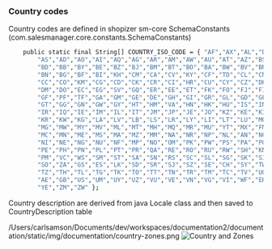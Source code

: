 
### Country codes

Country codes are defined in shopizer sm-core SchemaConstants (com.salesmanager.core.constants.SchemaConstants)
 
```sh
	public static final String[] COUNTRY_ISO_CODE = { "AF","AX","AL","DZ",
		"AS","AD","AO","AI","AQ","AG","AR","AM","AW","AU","AT","AZ","BS","BH",
		"BD","BB","BY","BE","BZ","BJ","BM","BT","BO","BA","BW","BV","BR","IO",
		"BN","BG","BF","BI","KH","CM","CA","CV","KY","CF","TD","CL","CN","CX",
		"CC","CO","KM","CG","CD","CK","CR","CI","HR","CU","CY","CZ","DK","DJ",
		"DM","DO","EC","EG","SV","GQ","ER","EE","ET","FK","FO","FJ","FI","FR",
		"GF","PF","TF","GA","GM","GE","DE","GH","GI","GR","GL","GD","GP","GU",
		"GT","GG","GN","GW","GY","HT","HM","VA","HN","HK","HU","IS","IN","ID",
		"IR","IQ","IE","IM","IL","IT","JM","JP","JE","JO","KZ","KE","KI","KP",
		"KR","KW","KG","LA","LV","LB","LS","LR","LY","LI","LT","LU","MO","MK",
		"MG","MW","MY","MV","ML","MT","MH","MQ","MR","MU","YT","MX","FM","MD",
		"MC","MN","ME","MS","MA","MZ","MM","NA","NR","NP","NL","AN","NC","NZ",
		"NI","NE","NG","NU","NF","MP","NO","OM","PK","PW","PS","PA","PG","PY",
		"PE","PH","PN","PL","PT","PR","QA","RE","RO","RU","RW","SH","KN","LC",
		"PM","VC","WS","SM","ST","SA","SN","RS","SC","SL","SG","SK","SI","SB",
		"SO","ZA","GS","ES","LK","SD","SR","SJ","SZ","SE","CH","SY","TW","TJ",
		"TZ","TH","TL","TG","TK","TO","TT","TN","TR","TM","TC","TV","UG","UA",
		"AE","GB","US","UM","UY","UZ","VU","VE","VN","VG","VI","WF","EH",
	    "YE","ZM","ZW" };
```

Country description are derived from java Locale class and then saved to
CountryDescription table

/Users/carlsamson/Documents/dev/workspaces/documentation2/documentation/static/img/documentation/country-zones.png
![Country and Zones](/documentation/static/img/documentation/country-zones.png "Country and zones refernece data")

